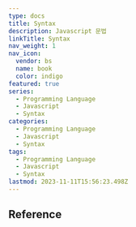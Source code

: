 ```yaml
---
type: docs
title: Syntax
description: Javascript 문법
linkTitle: Syntax
nav_weight: 1
nav_icon:
  vendor: bs
  name: book
  color: indigo
featured: true
series:
  - Programming Language
  - Javascript
  - Syntax
categories:
  - Programming Language
  - Javascript
  - Syntax
tags:
  - Programming Language
  - Javascript
  - Syntax
lastmod: 2023-11-11T15:56:23.498Z
---
```


## Reference
